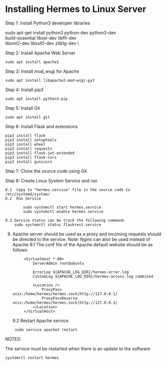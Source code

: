 # Installing Hermes to Linux Server

Step 1: Install Python3 developer libraries

   sudo apt-get install python3 python-dev python3-dev \
     build-essential libssl-dev libffi-dev \
     libxml2-dev libxslt1-dev zlib1g-dev \

Step 2: Install Apache Web Server
   
    sudo apt install apache2

Step 3: Install mod_wsgi for Apache
    
    sudo apt install libapache2-mod-wsgi-py3

Step 4: Install pip3 
   
    sudo apt install python3-pip

Step 5: Install Git
   
    sudo apt install git

Step 6: Install Flask and extensions
    
    pip3 install flask
    pip3 install setuptools
    pip3 install wheel
    pip3 install requests
    pip3 install flask-jwt-extended
    pip3 install flask-cors
    pip3 install gunicorn

Step 7:  Clone the source code using Git 

Step 8:  Create Linux System Service and run

    8.1  Copy to "hermes.service" file in the source code to /etc/systemd/system/
    8.2  Run Service

	        sudo systemctl start hermes.service
	        sudo systemctl enable hermes.service

    8.3 Service status can be track the following command.
        sudo systemctl status flaskrest.service

9) Apache server should be used as a proxy and incoming requests should be directed to the service.
   Note: Nginx can also be used instead of Apache
    9.1 The conf file of the Apache default website should be as follows
    
            <VirtualHost *:80>
	            ServerAdmin root@ubuntu

	            ErrorLog ${APACHE_LOG_DIR}/hermes-error.log
                CustomLog ${APACHE_LOG_DIR}/hermes-access.log combined

                <Location />
                    ProxyPass unix:/home/hermes/hermes.sock|http://127.0.0.1/
                    ProxyPassReverse unix:/home/hermes/hermes.sock|http://127.0.0.1/
                </Location>
            </VirtualHost>
    
    9.2  Restart Apache service

        sudo service apache2 restart


NOTES:

The service must be restarted when there is an update to the software
    
    systemctl restart hermes


